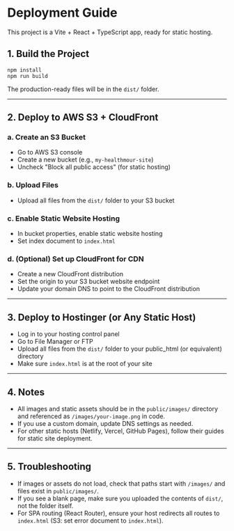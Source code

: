 # Deployment Guide

This project is a Vite + React + TypeScript app, ready for static hosting.

## 1. Build the Project

```
npm install
npm run build
```

The production-ready files will be in the `dist/` folder.

---

## 2. Deploy to AWS S3 + CloudFront

### a. Create an S3 Bucket

- Go to AWS S3 console
- Create a new bucket (e.g., `my-healthmour-site`)
- Uncheck "Block all public access" (for static hosting)

### b. Upload Files

- Upload all files from the `dist/` folder to your S3 bucket

### c. Enable Static Website Hosting

- In bucket properties, enable static website hosting
- Set index document to `index.html`

### d. (Optional) Set up CloudFront for CDN

- Create a new CloudFront distribution
- Set the origin to your S3 bucket website endpoint
- Update your domain DNS to point to the CloudFront distribution

---

## 3. Deploy to Hostinger (or Any Static Host)

- Log in to your hosting control panel
- Go to File Manager or FTP
- Upload all files from the `dist/` folder to your public_html (or equivalent) directory
- Make sure `index.html` is at the root of your site

---

## 4. Notes

- All images and static assets should be in the `public/images/` directory and referenced as `/images/your-image.png` in code.
- If you use a custom domain, update DNS settings as needed.
- For other static hosts (Netlify, Vercel, GitHub Pages), follow their guides for static site deployment.

---

## 5. Troubleshooting

- If images or assets do not load, check that paths start with `/images/` and files exist in `public/images/`.
- If you see a blank page, make sure you uploaded the contents of `dist/`, not the folder itself.
- For SPA routing (React Router), ensure your host redirects all routes to `index.html` (S3: set error document to `index.html`).
